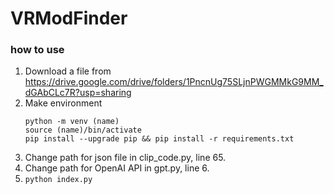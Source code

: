 # VRModFinder

### how to use
1. Download a file from https://drive.google.com/drive/folders/1PncnUg75SLjnPWGMMkG9MM_dGAbCLc7R?usp=sharing
2. Make environment
   ```
   python -m venv (name)
   source (name)/bin/activate
   pip install --upgrade pip && pip install -r requirements.txt
   ```
3. Change path for json file in clip_code.py, line 65.
4. Change path for OpenAI API in gpt.py, line 6.
5. ```python index.py```
